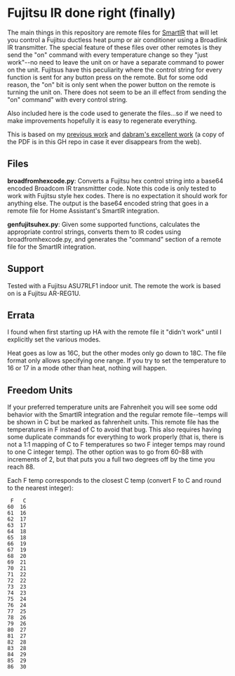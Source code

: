 # Fujitsu IR done right (finally)

The main things in this repository are remote files for [SmartIR](https://github.com/smartHomeHub/SmartIR) that will let you control a Fujitsu ductless heat pump or air conditioner using a Broadlink IR transmitter.  The special feature of these files over other remotes is they send the "on" command with every temperature change so they "just work"--no need to leave the unit on or have a separate command to power on the unit.  Fujitsus have this peculiarity where the control string for every function is sent for any button press on the remote.  But for some odd reason, the "on" bit is only sent when the power button on the remote is turning the unit on.  There does not seem to be an ill effect from sending the "on" command" with every control string.  

Also included here is the code used to generate the files...so if we need to make improvements hopefully it is easy to regenerate everything.

This is based on my [previous work](https://github.com/mattjm/Fujitsu_IR/) and [dabram's excellent work](http://old.ercoupe.com/audio/FujitsuIR.pdf) (a copy of the PDF is in this GH repo in case it ever disappears from the web).  


## Files

**broadfromhexcode.py**:  Converts a Fujitsu hex control string into a base64 encoded Broadcom IR transmittter code.  Note this code is only tested to work with Fujitsu style hex codes.  There is no expectation it should work for anything else.  The output is the base64 encoded string that goes in a remote file for Home Assistant's SmartIR integration.  

**genfujitsuhex.py**:  Given some supported functions, calculates the appropriate control strings, converts them to IR codes using broadfromhexcode.py, and generates the "command" section of a remote file for the SmartIR integration.  



## Support

Tested with a Fujitsu ASU7RLF1 indoor unit.  The remote the work is based on is a Fujitsu AR-REG1U.  


## Errata

I found when first starting up HA with the remote file it "didn't work" until I explicitly set the various modes.

Heat goes as low as 16C, but the other modes only go down to 18C.  The file format only allows specifying one range.  If you try to set the temperature to 16 or 17 in a mode other than heat, nothing will happen.  


## Freedom Units

If your preferred temperature units are Fahrenheit you will see some odd behavior with the SmartIR integration and the regular remote file--temps will be shown in C but be marked as fahrenheit units.  This remote file has the temperatures in F instead of C to avoid that bug.  This also requires having some duplicate commands for everything to work properly (that is, there is not a 1:1 mapping of C to F temperatures so two F integer temps may round to one C integer temp).  The other option was to go from 60-88 with increments of 2, but that puts you a full two degrees off by the time you reach 88.  


Each F temp corresponds to the closest C temp (convert F to C and round to the nearest integer):

```
 F   C
60  16
61  16
62  17
63  17
64  18
65  18
66  19
67  19
68  20
69  21
70  21
71  22
72  22
73  23
74  23
75  24
76  24
77  25
78  26
79  26
80  27
81  27
82  28
83  28
84  29
85  29
86  30
```








